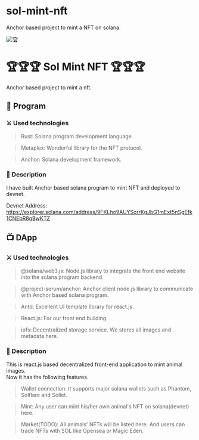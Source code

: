 # sol-mint-nft
Anchor based project to mint a NFT on solana.

![🏆](https://github.com/dany-armstrong/sol-mint-nft/blob/main/dapp/screenshot.jpg)

# 🏆🏆🏆 Sol Mint NFT 🏆🏆🏆
Anchor based project to mint a nft.

## 📜 Program
### ⚔️ Used technologies
> Rust: Solana program development language.

> Metaplex: Wonderful library for the NFT protocol.

> Anchor: Solana development framework.

### 📝 Description
I have built Anchor based solana program to mint NFT and deployed to devnet.

Devnet Address:
https://explorer.solana.com/address/9FKLho9AUYScrrKgJbG1mExt5nSgEfk1CNEbR8qBwKTZ


## 📺 DApp
### ⚔️ Used technologies
> @solana/web3.js: Node.js library to integrate the front end website into the solana program backend.

> @project-serum/anchor: Anchor client node.js library to communicate with Anchor based solana program.

> Antd: Excellent UI template library for react.js.

> React.js: For our front end building.

> ipfs: Decentralized storage service. We stores all images and metadata here.

### 📝 Description
This is react.js based decentralized front-end application to mint animal images.<br/>
Now it has the following features.
> Wallet connection: It supports major solana wallets such as Phantom, Solflare and Sollet.

> Mint: Any user can mint his/her own animal's NFT on solana(devnet) here.

> Market(TODO): All animals' NFTs will be listed here. And users can trade NFTs with SOL like Opensea or Magic Eden.

